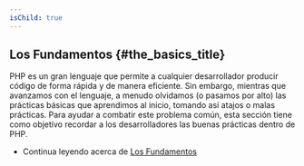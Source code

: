 ```yaml
---
isChild: true
---
```


## Los Fundamentos {#the_basics_title}

PHP es un gran lenguaje que permite a cualquier desarrollador producir código de forma rápida y de manera eficiente.
Sin embargo, mientras que avanzamos con el lenguaje, a menudo olvidamos (o pasamos por alto) las prácticas básicas que
aprendimos al inicio, tomando así atajos o malas prácticas. Para ayudar a combatir este problema común, esta sección
tiene como objetivo recordar a los desarrolladores las buenas prácticas dentro de PHP.

* Continua leyendo acerca de [Los Fundamentos](/pages/The-Basics.html)

